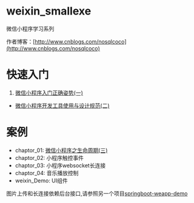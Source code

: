 # weixin_smallexe
微信小程序学习系列

作者博客：[http://www.cnblogs.com/nosqlcoco](http://www.cnblogs.com/nosqlcoco)

# 快速入门

1. [微信小程序入门正确姿势(一)](http://www.cnblogs.com/nosqlcoco/p/5927249.html)
* [微信小程序开发工具使用与设计规范(二)](http://www.cnblogs.com/nosqlcoco/p/5931952.html)

# 案例
- chaptor_01: [微信小程序之生命周期(三)](http://www.cnblogs.com/nosqlcoco/p/wxsmallcycle.html)
- chaptor_02: 小程序触控事件
- chaptor_03: 小程序websocket长连接
- chaptor_04: 音乐播放控制
- weixin_Demo: UI组件

图片上传和长连接依赖后台接口,请参照另一个项目[springboot-weapp-demo](https://github.com/cocoli/springboot-weapp-demo)
